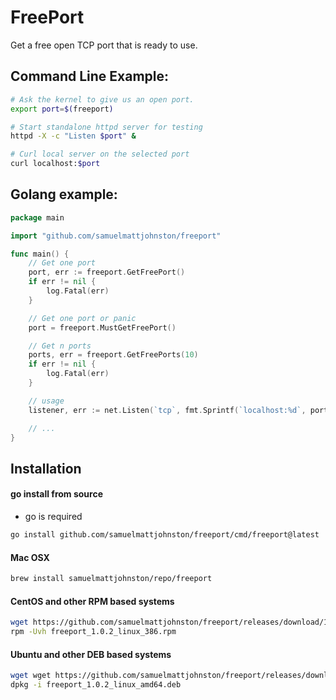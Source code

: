 # FreePort

Get a free open TCP port that is ready to use.

## Command Line Example:

```bash
# Ask the kernel to give us an open port.
export port=$(freeport)

# Start standalone httpd server for testing
httpd -X -c "Listen $port" &

# Curl local server on the selected port
curl localhost:$port
```

## Golang example:

```go
package main

import "github.com/samuelmattjohnston/freeport"

func main() {
	// Get one port
	port, err := freeport.GetFreePort()
	if err != nil {
		log.Fatal(err)
	}

	// Get one port or panic
	port = freeport.MustGetFreePort()

	// Get n ports
	ports, err = freeport.GetFreePorts(10)
	if err != nil {
		log.Fatal(err)
	}

	// usage
	listener, err := net.Listen(`tcp`, fmt.Sprintf(`localhost:%d`, port))

	// ...
}
```

## Installation

#### go install from source

- go is required

```bash
go install github.com/samuelmattjohnston/freeport/cmd/freeport@latest
```

#### Mac OSX

```bash
brew install samuelmattjohnston/repo/freeport
```

#### CentOS and other RPM based systems

```bash
wget https://github.com/samuelmattjohnston/freeport/releases/download/1.0.2/freeport_1.0.2_linux_386.rpm
rpm -Uvh freeport_1.0.2_linux_386.rpm
```

#### Ubuntu and other DEB based systems

```bash
wget wget https://github.com/samuelmattjohnston/freeport/releases/download/1.0.2/freeport_1.0.2_linux_amd64.deb
dpkg -i freeport_1.0.2_linux_amd64.deb
```
